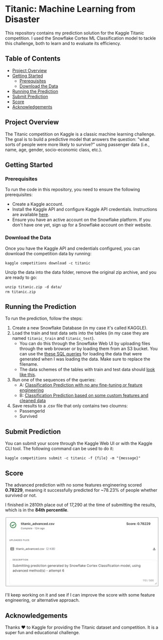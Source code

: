 # Titanic: Machine Learning from Disaster

This repository contains my prediction solution for the Kaggle Titanic competition. I used the Snowflake Cortex ML Classification model to tackle this challenge, both to learn and to evaluate its efficiency.

## Table of Contents

- [Project Overview](#project-overview)
- [Getting Started](#getting-started)
    - [Prerequisites](#prerequisites)
    - [Download the Data](#download-the-data)
- [Running the Prediction](#running-the-prediction)
- [Submit Prediction](#submit-prediction)
- [Score](#score)
- [Acknowledgements](#acknowledgements)

## Project Overview

The Titanic competition on Kaggle is a classic machine learning challenge. The goal is to build a predictive model that answers the question: "what sorts of people were more likely to survive?" using passenger data (i.e., name, age, gender, socio-economic class, etc.).

## Getting Started

### Prerequisites

To run the code in this repository, you need to ensure the following prerequisites:

- Create a Kaggle account.
- Install the Kaggle API and configure Kaggle API credentials. Instructions are available [here](https://github.com/Kaggle/kaggle-api/blob/main/docs/).
- Ensure you have an active account on the Snowflake platform. If you don't have one yet, sign up for a Snowflake account on their website.

### Download the Data

Once you have the Kaggle API and credentials configured, you can download the competition data by running:

```
kaggle competitions download -c titanic
```

Unzip the data into the data folder, remove the original zip archive, and you are ready to go:
```
unzip titanic.zip -d data/
rm titanic.zip
```

## Running the Prediction

To run the prediction, follow the steps:

1. Create a new Snowflake Database (in my case it's called KAGGLE).
2. Load the train and test data sets into the tables (in my case they are named `titanic_train` and `titanic_test`).
   - You can do this through the Snowflake Web UI by uploading files through the web browser or by loading them from an S3 bucket. You can use the [these SQL queries](load-data-example.sql) for loading the data that were generated when I was loading the data. Make sure to replace the filename.
   - The data schemes of the tables with train and test data should [look like this](schemas.sql).
3. Run one of the sequences of the queries:
   - A: [Classification Prediction with no any fine-tuning or feature engineering](cortex-ml-classification-basic.sql)
   - B: [Classification Prediction based on some custom features and cleaned data](cortex-ml-classification-advanced.sql)
4. Save results to a .csv file that only contains two cloumns: 
    - PassengerId
    - Survived

## Submit Prediction

You can submit your score through the Kaggle Web UI or with the Kaggle CLI tool. The following command can be used to do it:

```
kaggle competitions submit -c titanic -f {file} -m "{message}"
```

## Score

The advanced prediction with no some features engineering scored **0.78229**, meaning it successfully predicted for ~78.23% of people whether survived or not. 

I finished in 2810th place out of 17,290 at the time of submitting the results, which is in the **84th percentile**. 

![Score](images/score.png)

I'll keep working on it and see if I can improve the score with some feature engineering, or alternative approach.

## Acknowledgements

Thanks ❤️ to Kaggle for providing the Titanic dataset and competition. It is a super fun and educational challenge.
